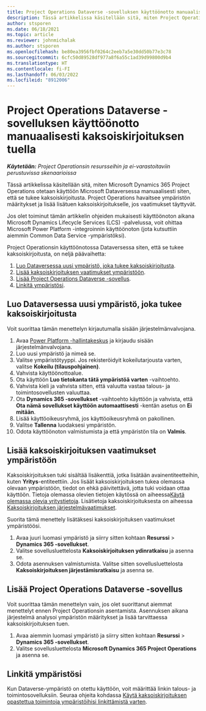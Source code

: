 ```yaml
---
title: Project Operations Dataverse -sovelluksen käyttöönotto manuaalisesti kaksoiskirjoituksen tuella
description: Tässä artikkelissa käsitellään sitä, miten Project Operationsin Dataverse-sovellus voidaan ottaa käyttöön manuaalisesti siten, että se tukee kaksoiskirjoitusta.
author: stsporen
ms.date: 06/18/2021
ms.topic: article
ms.reviewer: johnmichalak
ms.author: stsporen
ms.openlocfilehash: be80ea3956fbf0264c2eeb7a5e30dd50b77e3c78
ms.sourcegitcommit: 6cfc50d89528df977a8f6a55c1ad39d99800d9b4
ms.translationtype: HT
ms.contentlocale: fi-FI
ms.lasthandoff: 06/03/2022
ms.locfileid: "8912006"
---
```

# <a name="manually-deploy-the-project-operations-dataverse-app-with-dual-write-support"></a>Project Operations Dataverse -sovelluksen käyttöönotto manuaalisesti kaksoiskirjoituksen tuella

_**Käytetään:** Project Operationsin resursseihin ja ei-varastoitaviin perustuvissa skenaarioissa_

Tässä artikkelissa käsitellään sitä, miten Microsoft Dynamics 365 Project Operations otetaan käyttöön Microsoft Dataversessa manuaalisesti siten, että se tukee kaksoiskirjoitusta. Project Operations havaitsee ympäristön määritykset ja lisää lisätuen kaksoiskirjoitukselle, jos vaatimukset täyttyvät.

Jos olet toiminut tämän artikkelin ohjeiden mukaisesti käyttöönoton aikana Microsoft Dynamics Lifecycle Services (LCS) -palvelussa, voit ohittaa Microsoft Power Platform -integroinnin käyttöönoton (jota kutsuttiin aiemmin Common Data Service -ympäristöksi).

Project Operationsin käyttöönotossa Dataversessa siten, että se tukee kaksoiskirjoitusta, on neljä päävaihetta:

1. [Luo Dataversessa uusi ympäristö, joka tukee kaksoiskirjoitusta](#create).
2. [Lisää kaksoiskirjoituksen vaatimukset ympäristöön](#prerequisites).
3. [Lisää Project Operations Dataverse -sovellus](#dataverse).
4. [Linkitä ympäristösi](#link).

## <a name="create-a-new-environment-in-dataverse-that-supports-dual-write"></a><a name="create"></a>Luo Dataversessa uusi ympäristö, joka tukee kaksoiskirjoitusta

Voit suorittaa tämän menettelyn kirjautumalla sisään järjestelmänvalvojana.

1. Avaa [Power Platform -hallintakeskus](https://admin.powerplatform.com) ja kirjaudu sisään järjestelmänvalvojana.
2. Luo uusi ympäristö ja nimeä se.
3. Valitse ympäristötyyppi. Jos rekisteröidyit kokeilutarjousta varten, valitse **Kokeilu (tilauspohjainen)**.
4. Vahvista käyttöönottoalue.
5. Ota käyttöön **Luo tietokanta tätä ympäristöä varten** -vaihtoehto. 
6. Vahvista kieli ja vahvista sitten, että valuutta vastaa talous- ja toimintosovellusten valuuttaa.
7. Ota **Dynamics 365 -sovellukset** -vaihtoehto käyttöön ja vahvista, että **Ota nämä sovellukset käyttöön automaattisesti** -kentän asetus on **Ei mitään**.
8. Lisää käyttöoikeusryhmä, jos käyttöoikeusryhmä on pakollinen.
9. Valitse **Tallenna** luodaksesi ympäristön.
10. Odota käyttöönoton valmistumista ja että ympäristön tila on **Valmis**.

## <a name="add-dual-write-prerequisites-to-the-environment"></a><a name="prerequisites"></a>Lisää kaksoiskirjoituksen vaatimukset ympäristöön

Kaksoiskirjoituksen tuki sisältää lisäkenttiä, jotka lisätään avainentiteetteihin, kuten **Yritys**-entiteettiin. Jos lisäät kaksoiskirjoituksen tukea olemassa olevaan ympäristöön, tiedot on ehkä päivitettävä, jotta tuki voidaan ottaa käyttöön. Tietoja olemassa olevien tietojen käytössä on aiheessa[Käytä olemassa olevia yritystietoja](/dynamics365/fin-ops-core/dev-itpro/data-entities/dual-write/bootstrap-company-data). Lisätietoja kaksoiskirjoituksesta on aiheessa [Kaksoiskirjoituksen järjestelmävaatimukset](/dynamics365/fin-ops-core/dev-itpro/data-entities/dual-write/dual-write-system-req).

Suorita tämä menettely lisätäksesi kaksoiskirjoituksen vaatimukset ympäristöösi.

1. Avaa juuri luomasi ympäristö ja siirry sitten kohtaan **Resurssi** \> **Dynamics 365 -sovellukset**.
2. Valitse sovellusluettelosta **Kaksoiskirjoituksen ydinratkaisu** ja asenna se.
3. Odota asennuksen valmistumista. Valitse sitten sovellusluettelosta **Kaksoiskirjoituksen järjestämisratkaisu** ja asenna se.

## <a name="add-the-project-operations-dataverse-app"></a><a name="dataverse"></a>Lisää Project Operations Dataverse -sovellus

Voit suorittaa tämän menettelyn vain, jos olet suorittanut aiemmat menettelyt ennen Project Operationsin asentamista. Asennuksen aikana järjestelmä analysoi ympäristön määritykset ja lisää tarvittaessa kaksoiskirjoituksen tuen.

1. Avaa aiemmin luomasi ympäristö ja siirry sitten kohtaan **Resurssi** \> **Dynamics 365 -sovellukset**.
2. Valitse sovellusluettelosta **Microsoft Dynamics 365 Project Operations** ja asenna se.

## <a name="link-your-environments"></a><a name="link"></a>Linkitä ympäristösi

Kun Dataverse-ympäristö on otettu käyttöön, voit määrittää linkin talous- ja toimintosovelluksiin. Seuraa ohjeita kohdassa [Käytä kaksoiskirjoituksen opastettua toimintoja ympäristöihisi linkittämistä varten](/dynamics365/fin-ops-core/dev-itpro/data-entities/dual-write/link-your-environment).
